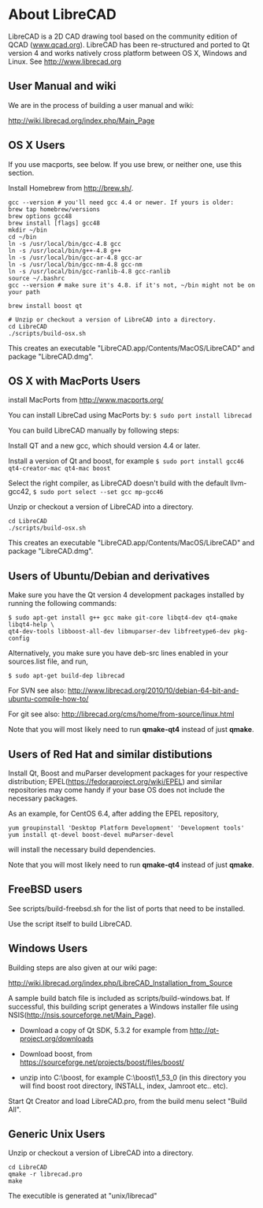 About LibreCAD
==============

LibreCAD is a 2D CAD drawing tool based on the community edition of QCAD (www.qcad.org).
LibreCAD has been re-structured and ported to Qt version 4 and works natively cross platform between OS X, Windows and Linux.
See http://www.librecad.org

User Manual and wiki
------------------

We are in the process of building a user manual and wiki:

http://wiki.librecad.org/index.php/Main_Page

OS X Users
----------

If you use macports, see below. If you use brew, or neither one, use this section.

Install Homebrew from http://brew.sh/.

```
gcc --version # you'll need gcc 4.4 or newer. If yours is older:
brew tap homebrew/versions
brew options gcc48
brew install [flags] gcc48
mkdir ~/bin
cd ~/bin
ln -s /usr/local/bin/gcc-4.8 gcc
ln -s /usr/local/bin/g++-4.8 g++
ln -s /usr/local/bin/gcc-ar-4.8 gcc-ar
ln -s /usr/local/bin/gcc-nm-4.8 gcc-nm
ln -s /usr/local/bin/gcc-ranlib-4.8 gcc-ranlib
source ~/.bashrc
gcc --version # make sure it's 4.8. if it's not, ~/bin might not be on your path

brew install boost qt

# Unzip or checkout a version of LibreCAD into a directory.
cd LibreCAD
./scripts/build-osx.sh
```

This creates an executable "LibreCAD.app/Contents/MacOS/LibreCAD" and package "LibreCAD.dmg".

OS X with MacPorts Users
-----------------------

install MacPorts from http://www.macports.org/

You can install LibreCad using MacPorts by:
`$ sudo port install librecad`

You can build LibreCAD manually by following steps:

Install QT and a new gcc, which should version 4.4 or later.

Install a version of Qt and boost, for example
`$ sudo port install gcc46 qt4-creator-mac qt4-mac boost`

Select the right compiler, as LibreCAD doesn't build with the default llvm-gcc42,
`$ sudo port select --set gcc mp-gcc46`

Unzip or checkout a version of LibreCAD into a directory.

```
cd LibreCAD
./scripts/build-osx.sh
```

This creates an executable "LibreCAD.app/Contents/MacOS/LibreCAD" and package "LibreCAD.dmg".

Users of Ubuntu/Debian and derivatives
--------------------------------------

Make sure you have the Qt version 4 development packages installed by
running the following commands:

```
$ sudo apt-get install g++ gcc make git-core libqt4-dev qt4-qmake libqt4-help \
qt4-dev-tools libboost-all-dev libmuparser-dev libfreetype6-dev pkg-config
```

Alternatively, you make sure you have deb-src lines enabled in your sources.list file, and run,

```
$ sudo apt-get build-dep librecad
```

For SVN see also: 
http://www.librecad.org/2010/10/debian-64-bit-and-ubuntu-compile-how-to/

For git see also:
http://librecad.org/cms/home/from-source/linux.html

Note that you will most likely need to run __qmake-qt4__ instead of just __qmake__.

Users of Red Hat and similar distibutions
-----------------------------------------

Install Qt, Boost and muParser development packages for your respective distribution;
EPEL(https://fedoraproject.org/wiki/EPEL) and similar repositories may come handy if
your base OS does not include the necessary packages.

As an example, for CentOS 6.4, after adding the EPEL repository,

```
yum groupinstall 'Desktop Platform Development' 'Development tools'
yum install qt-devel boost-devel muParser-devel
```

will install the necessary build dependencies.

Note that you will most likely need to run __qmake-qt4__ instead of just __qmake__.

FreeBSD users
-------------

See scripts/build-freebsd.sh for the list of ports that need to be installed.

Use the script itself to build LibreCAD.

Windows Users
-------------

Building steps are also given at our wiki page:

http://wiki.librecad.org/index.php/LibreCAD_Installation_from_Source

A sample build batch file is included as scripts/build-windows.bat. If successful, this building script generates a Windows installer file using NSIS(http://nsis.sourceforge.net/Main_Page). 

- Download a copy of Qt SDK,  5.3.2 for example from http://qt-project.org/downloads 

- Download boost, from https://sourceforge.net/projects/boost/files/boost/
- unzip into C:\boost\, for example C:\boost\1_53_0 (in this directory you will find boost root directory, INSTALL, index, Jamroot etc.. etc).

Start Qt Creator and load LibreCAD.pro, from the build menu select "Build All".

Generic Unix Users
------------------

Unzip or checkout a version of LibreCAD into a directory.
```
cd LibreCAD
qmake -r librecad.pro
make
```
The executible is generated at "unix/librecad"
